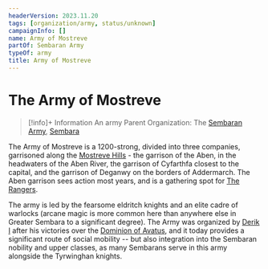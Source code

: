 ```yaml
---
headerVersion: 2023.11.20
tags: [organization/army, status/unknown]
campaignInfo: []
name: Army of Mostreve
partOf: Sembaran Army
typeOf: army
title: Army of Mostreve
---
```

# The Army of Mostreve
>[!info]+ Information
> An army
> Parent Organization: The [Sembaran Army](<./sembaran-army.md>), [Sembara](<../../gazetteer/greater-sembara/sembara/sembara.md>)

The Army of Mostreve is a 1200-strong, divided into three companies, garrisoned along the [Mostreve Hills](<../../gazetteer/greater-sembara/mostreve-hills.md>) - the garrison of the Aben, in the headwaters of the Aben River, the garrison of Cyfarthfa closest to the capital, and the garrison of Deganwy on the borders of Addermarch. The Aben garrison sees action most years, and is a gathering spot for [The Rangers](<../the-rangers.md>).

The army is led by the fearsome eldritch knights and an elite cadre of warlocks (arcane magic is more common here than anywhere else in Greater Sembara to a significant degree). The Army was organized by [Derik I](<../../people/historical-figures/sembaran-royalty/derik-i.md>) after his victories over the [Dominion of Avatus](<../../history/dominion-of-avatus.md>), and it today provides a significant route of social mobility -- but also integration into the Sembaran nobility and upper classes, as many Sembarans serve in this army alongside the Tyrwinghan knights.
